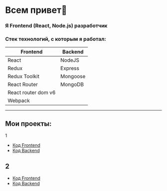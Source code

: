 # Всем привет👋

### Я Frontend (React, Node.js) разработчик

### Стек технологий, с которым я работал:

| Frontend      | Backend  |
| ------------- | -------- |
| React         | NodeJS   |
| Redux         | Express  |
| Redux Toolkit | Mongoose |
| React Router  | MongoDB  |
|React router dom v6
|Webpack
----------------------------------------------------------

## Мои проекты:

1
- [Код Frontend](https://github.com/Isa-02/front_lab)
- [Код Backend](https://github.com/Isa-02/back-lab)

## 2
- [Код Frontend](https://github.com/Isa-02/front_kit)
- [Код Backend](https://github.com/Isa-02/back_kit)

